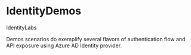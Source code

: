 # IdentityDemos
IdentityLabs

Demos scenarios do exemplify several flavors of authentication flow and API exposure using Azure AD Identity provider.
